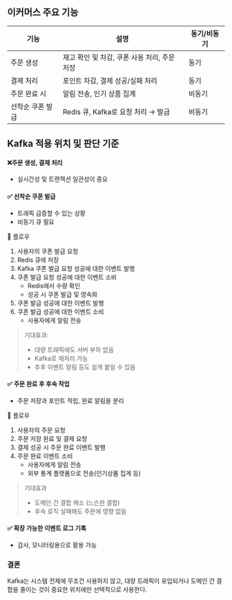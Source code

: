 ## 이커머스 주요 기능

| 기능           | 설명                                  | 동기/비동기  |
| ------------- | ------------------------------------- | --------- |
| 주문 생성       | 재고 확인 및 차감, 쿠폰 사용 처리, 주문 저장   | 동기        |
| 결제 처리       | 포인트 차감, 결제 성공/실패 처리             | 동기        |
| 주문 완료 시     | 알림 전송, 인기 상품 집계                  | 비동기      |
| 선착순 쿠폰 발급  | Redis 큐, Kafka로 요청 처리 → 발급        | 비동기      |



## Kafka 적용 위치 및 판단 기준

#### ❌주문 생성, 결제 처리	
- 실시간성 및 트랜잭션 일관성이 중요

#### ✅ 선착순 쿠폰 발급	
- 트래픽 급증할 수 있는 상황
- 비동기 큐 필요

🌊 플로우
1. 사용자의 쿠폰 발급 요청
2. Redis 큐에 저장
3. Kafka 쿠폰 발급 요청 성공에 대한 이벤트 발행
4. 쿠폰 발급 요청 성공에 대한 이벤트 소비
   - Redis에서 수량 확인
   - 성공 시 쿠폰 발급 및 영속화
5. 쿠폰 발급 성공에 대한 이벤트 발행
6. 쿠폰 발급 성공에 대한 이벤트 소비
   - 사용자에게 알림 전송

> 기대효과:
> - 대량 트래픽에도 서버 부하 없음
> - Kafka로 재처리 가능
> - 추후 이벤트 알림 등도 쉽게 붙일 수 있음

#### ✅ 주문 완료 후 후속 작업
- 주문 저장과 포인트 적립, 완료 알림을 분리

🌊 플로우
1. 사용자의 주문 요청
2. 주문 저장 완료 및 결제 요청
3. 결제 성공 시 주문 완료 이벤트 발행
4. 주문 완료 이벤트 소비
   - 사용자에게 알림 전송
   - 외부 통계 플랫폼으로 전송(인기상품 집계 등)
  
> 기대효과
> - 도메인 간 결합 해소 (느슨한 결합)
> - 후속 로직 실패해도 주문에 영향 없음

#### ✅ 확장 가능한 이벤트 로그 기록
- 감사, 모니터링용으로 활용 가능


### 결론
Kafka는 시스템 전체에 무조건 사용하지 않고,
대량 트래픽이 유입되거나 도메인 간 결합을 줄이는 것이 중요한 위치에만 선택적으로 사용한다.
